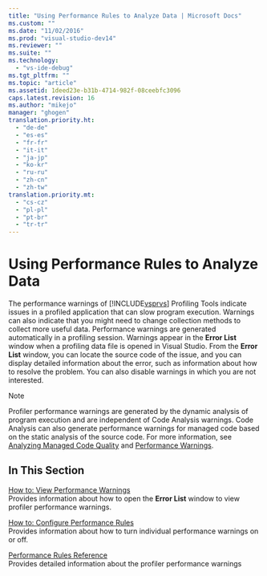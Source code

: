 ```yaml
---
title: "Using Performance Rules to Analyze Data | Microsoft Docs"
ms.custom: ""
ms.date: "11/02/2016"
ms.prod: "visual-studio-dev14"
ms.reviewer: ""
ms.suite: ""
ms.technology: 
  - "vs-ide-debug"
ms.tgt_pltfrm: ""
ms.topic: "article"
ms.assetid: 1deed23e-b31b-4714-982f-08ceebfc3096
caps.latest.revision: 16
ms.author: "mikejo"
manager: "ghogen"
translation.priority.ht: 
  - "de-de"
  - "es-es"
  - "fr-fr"
  - "it-it"
  - "ja-jp"
  - "ko-kr"
  - "ru-ru"
  - "zh-cn"
  - "zh-tw"
translation.priority.mt: 
  - "cs-cz"
  - "pl-pl"
  - "pt-br"
  - "tr-tr"
---
```

# Using Performance Rules to Analyze Data
The performance warnings of [!INCLUDE[vsprvs](../code-quality/includes/vsprvs_md.md)] Profiling Tools indicate issues in a profiled application that can slow program execution. Warnings can also indicate that you might need to change collection methods to collect more useful data. Performance warnings are generated automatically in a profiling session. Warnings appear in the **Error List** window when a profiling data file is opened in Visual Studio. From the **Error List** window, you can locate the source code of the issue, and you can display detailed information about the error, such as information about how to resolve the problem. You can also disable warnings in which you are not interested.  
  
> [!NOTE]
>  Profiler performance warnings are generated by the dynamic analysis of program execution and are independent of Code Analysis warnings. Code Analysis can also generate performance warnings for managed code based on the static analysis of the source code. For more information, see [Analyzing Managed Code Quality](../code-quality/analyzing-managed-code-quality-by-using-code-analysis.md) and [Performance Warnings](../code-quality/performance-warnings.md).  
  
## In This Section  
 [How to: View Performance Warnings](../profiling/how-to-view-performance-warnings.md)  
 Provides information about how to open the **Error List** window to view profiler performance warnings.  
  
 [How to: Configure Performance Rules](../profiling/how-to-configure-performance-rules.md)  
 Provides information about how to turn individual performance warnings on or off.  
  
 [Performance Rules Reference](../profiling/performance-rules-reference.md)  
 Provides detailed information about the profiler performance warnings